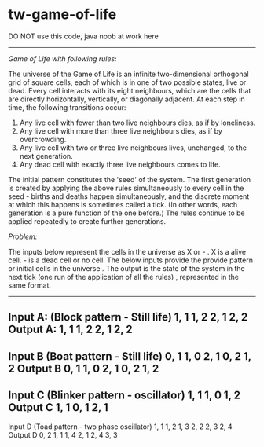 # tw-game-of-life

DO NOT use this code, java noob at work here

---

*Game of Life with following rules:*

The universe of the Game of Life is an infinite two-dimensional orthogonal grid of square cells, each of which is in one of two possible states, live or dead.
Every cell interacts with its eight neighbours, which are the cells that are directly horizontally, vertically, or diagonally adjacent. At each step in time, the following transitions occur:

1. Any live cell with fewer than two live neighbours dies, as if by loneliness.
2. Any live cell with more than three live neighbours dies, as if by overcrowding.
3. Any live cell with two or three live neighbours lives, unchanged, to the next generation.
4. Any dead cell with exactly three live neighbours comes to life.

The initial pattern constitutes the 'seed' of the system. The first generation is created by applying the above rules simultaneously to every cell in the seed - births and deaths happen simultaneously,
and the discrete moment at which this happens is sometimes called a tick. (In other words, each generation is a pure function of the one before.)
The rules continue to be applied repeatedly to create further generations.

*Problem:*

The inputs below represent the cells in the universe as X or - . X is a alive cell. - is a dead cell or no cell.
The below inputs provide the provide pattern or initial cells in the universe .
The output is the state of the system in the next tick (one run of the application of all the rules) , represented in the same format.

------------------------------------------------------------------------------------------------------------------
Input A:
(Block pattern - Still life)
1, 1
1, 2
2, 1
2, 2
Output A:
1, 1
1, 2
2, 1
2, 2
------------------------------------------------------------------------------------------------------------------
Input B
(Boat pattern - Still life)
0, 1
1, 0
2, 1
0, 2
1, 2
Output B
0, 1
1, 0
2, 1
0, 2
1, 2
------------------------------------------------------------------------------------------------------------------
Input C
(Blinker pattern - oscillator)
1, 1
1, 0
1, 2
Output C
1, 1
0, 1
2, 1
------------------------------------------------------------------------------------------------------------------
Input D
(Toad pattern - two phase oscillator)
1, 1
1, 2
1, 3
2, 2
2, 3
2, 4
Output D
0, 2
1, 1
1, 4
2, 1
2, 4
3, 3